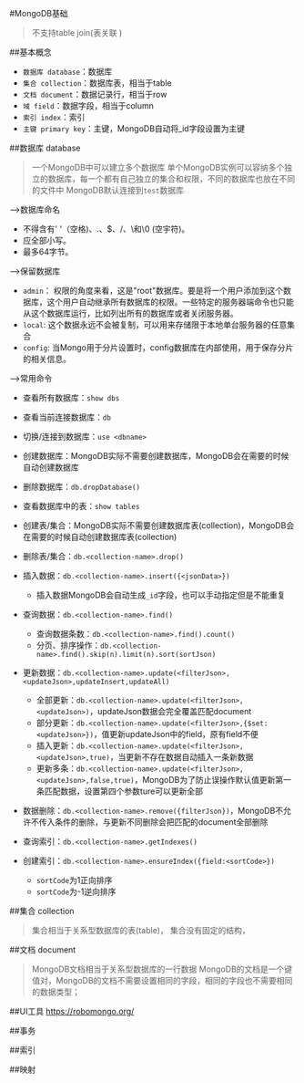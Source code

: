 #MongoDB基础
> 不支持table join(表关联 )

##基本概念
+ `数据库 database`：数据库
+ `集合 collection`：数据库表，相当于table
+ `文档 document`：数据记录行，相当于row
+ `域 field`：数据字段，相当于column
+ `索引 index`：索引
+ `主键 primary key`：主键，MongoDB自动将_id字段设置为主键

##数据库 database
> 一个MongoDB中可以建立多个数据库
> 单个MongoDB实例可以容纳多个独立的数据库，每一个都有自己独立的集合和权限，不同的数据库也放在不同的文件中
> MongoDB默认连接到`test`数据库

——>数据库命名
+ 不得含有' '（空格)、.、$、/、\和\0 (空宇符)。
+ 应全部小写。
+ 最多64字节。

——>保留数据库
+ `admin`： 权限的角度来看，这是"root"数据库。要是将一个用户添加到这个数据库，这个用户自动继承所有数据库的权限。一些特定的服务器端命令也只能从这个数据库运行，比如列出所有的数据库或者关闭服务器。
+ `local`: 这个数据永远不会被复制，可以用来存储限于本地单台服务器的任意集合
+ `config`: 当Mongo用于分片设置时，config数据库在内部使用，用于保存分片的相关信息。

——>常用命令

+ 查看所有数据库：`show dbs`
+ 查看当前连接数据库：`db`
+ 切换/连接到数据库：`use <dbname>`
+ 创建数据库：MongoDB实际不需要创建数据库，MongoDB会在需要的时候自动创建数据库
+ 删除数据库：`db.dropDatabase()`

+ 查看数据库中的表：`show tables`
+ 创建表/集合：MongoDB实际不需要创建数据库表(collection)，MongoDB会在需要的时候自动创建数据库表(collection)
+ 删除表/集合：`db.<collection-name>.drop()`

+ 插入数据：`db.<collection-name>.insert({<jsonData>})`
	* 插入数据MongoDB会自动生成`_id`字段，也可以手动指定但是不能重复
+ 查询数据：`db.<collection-name>.find()`
	* 查询数据条数：`db.<collection-name>.find().count()`
	* 分页、排序操作：`db.<collection-name>.find().skip(n).limit(n).sort(sortJson)`
+ 更新数据：`db.<collection-name>.update(<filterJson>,<updateJson>,updateInsert,updateAll)`
	* 全部更新：`db.<collection-name>.update(<filterJson>,<updateJson>)`，updateJson数据会完全覆盖匹配document
	* 部分更新：`db.<collection-name>.update(<filterJson>,{$set:<updateJson>})`，值更新updateJson中的field，原有field不便
	* 插入更新：`db.<collection-name>.update(<filterJson>,<updateJson>,true)`，当更新不存在数据自动插入一条新数据
	* 更新多条：`db.<collection-name>.update(<filterJson>,<updateJson>,false,true)`，MongoDB为了防止误操作默认值更新第一条匹配数据，设置第四个参数ture可以更新全部
+ 数据删除：`db.<collection-name>.remove({filterJson})`，MongoDB不允许不传入条件的删除，与更新不同删除会把匹配的document全部删除

+ 查询索引：`db.<collection-name>.getIndexes()`
+ 创建索引：`db.<collection-name>.ensureIndex({field:<sortCode>})`
	* `sortCode`为1正向排序
	* `sortCode`为-1逆向排序

##集合 collection
> 集合相当于关系型数据库的表(table)，
> 集合没有固定的结构，

##文档 document
> MongoDB文档相当于关系型数据库的一行数据
> MongoDB的文档是一个键值对，MongoDB的文档不需要设置相同的字段，相同的字段也不需要相同的数据类型；
> 
> 

##UI工具
https://robomongo.org/


##事务

##索引

##映射